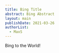 ```yaml
---
title: Bing Title
abstract: Bing Abstract
layout: main
publishDate: 2021-03-26
authorList:
  - MaxS
---
```


Bing to the World!

